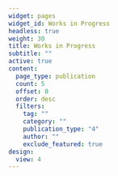 ```yaml
---
widget: pages
widget_id: Works in Progress
headless: true
weight: 30
title: Works in Progress
subtitle: ""
active: true
content:
  page_type: publication
  count: 5
  offset: 0
  order: desc
  filters:
    tag: ""
    category: ""
    publication_type: "4"
    author: ""
    exclude_featured: true
design:
  view: 4
---
```

